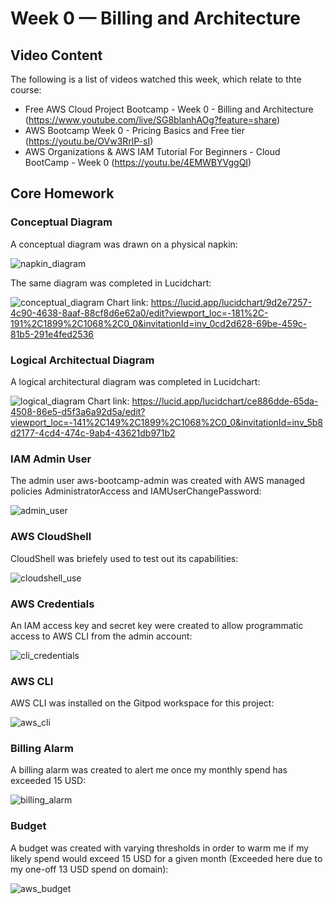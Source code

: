# Week 0 — Billing and Architecture

## Video Content
The following is a list of videos watched this week, which relate to thte course:

- Free AWS Cloud Project Bootcamp - Week 0 - Billing and Architecture (https://www.youtube.com/live/SG8blanhAOg?feature=share)
- AWS Bootcamp Week 0 - Pricing Basics and Free tier (https://youtu.be/OVw3RrlP-sI)
- AWS Organizations & AWS IAM Tutorial For Beginners - Cloud BootCamp - Week 0 (https://youtu.be/4EMWBYVggQI)

## Core Homework
### Conceptual Diagram
A conceptual diagram was drawn on a physical napkin:

![napkin_diagram](https://user-images.githubusercontent.com/123467130/221172724-bc67db5f-9f8a-4cbd-b11b-3a57327d1733.jpg)

The same diagram was completed in Lucidchart:

![conceptual_diagram](https://user-images.githubusercontent.com/123467130/221167183-aeb585b5-1f05-43ec-abe7-aedec49c1d7e.PNG)
Chart link: https://lucid.app/lucidchart/9d2e7257-4c90-4638-8aaf-88cf8d6e62a0/edit?viewport_loc=-181%2C-191%2C1899%2C1068%2C0_0&invitationId=inv_0cd2d628-69be-459c-81b5-291e4fed2536

### Logical Architectual Diagram
A logical architectural diagram was completed in Lucidchart:

![logical_diagram](https://user-images.githubusercontent.com/123467130/221167618-d8a1615a-e043-44d1-9631-ef4a2189dd97.PNG)
Chart link: https://lucid.app/lucidchart/ce886dde-65da-4508-86e5-d5f3a6a92d5a/edit?viewport_loc=-141%2C149%2C1899%2C1068%2C0_0&invitationId=inv_5b8d2177-4cd4-474c-9ab4-43621db971b2

### IAM Admin User
The admin user aws-bootcamp-admin was created with AWS managed policies AdministratorAccess and IAMUserChangePassword:

![admin_user](https://user-images.githubusercontent.com/123467130/221171584-c4882b51-d4e7-4b49-a49b-f888a5bd20e4.png)

### AWS CloudShell
CloudShell was briefely used to test out its capabilities:

![cloudshell_use](https://user-images.githubusercontent.com/123467130/221171758-433e3771-4d0c-4fdb-af6a-0e3652b78245.png)

### AWS Credentials
An IAM access key and secret key were created to allow programmatic access to AWS CLI from the admin account:

![cli_credentials](https://user-images.githubusercontent.com/123467130/221174568-1c46cc1b-c7a2-481f-a159-6a356c1989ee.png)

### AWS CLI
AWS CLI was installed on the Gitpod workspace for this project:

![aws_cli](https://user-images.githubusercontent.com/123467130/221176260-5ee376b2-4920-4ec7-8fcd-d6d7acb9de70.PNG)

### Billing Alarm
A billing alarm was created to alert me once my monthly spend has exceeded 15 USD:

![billing_alarm](https://user-images.githubusercontent.com/123467130/221177264-f38ed4a9-96f7-4a13-8291-0cd12ede3349.PNG)

### Budget
A budget was created with varying thresholds in order to warm me if my likely spend would exceed 15 USD for a given month (Exceeded here due to my one-off 13 USD spend on domain):

![aws_budget](https://user-images.githubusercontent.com/123467130/221177928-4126bc72-089e-4c7d-a5d6-35feeea91cb0.PNG)
